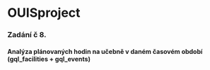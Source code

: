 # OUISproject

### Zadání č 8. 
#### Analýza plánovaných hodin na učebně v daném časovém období (gql_facilities + gql_events)
